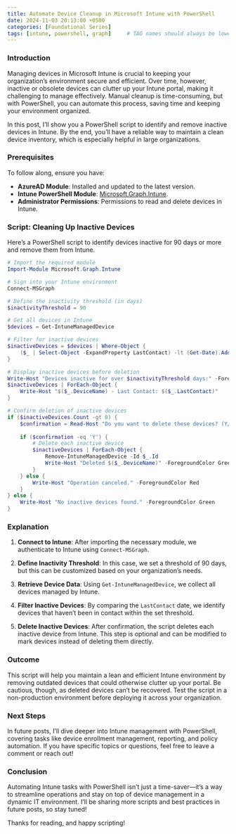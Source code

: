 ```yaml
---
title: Automate Device Cleanup in Microsoft Intune with PowerShell
date: 2024-11-03 20:13:00 +0500
categories: [Foundational Series]
tags: [intune, powershell, graph]     # TAG names should always be lowercase
---
```


### Introduction

Managing devices in Microsoft Intune is crucial to keeping your organization’s environment secure and efficient. Over time, however, inactive or obsolete devices can clutter up your Intune portal, making it challenging to manage effectively. Manual cleanup is time-consuming, but with PowerShell, you can automate this process, saving time and keeping your environment organized.

In this post, I’ll show you a PowerShell script to identify and remove inactive devices in Intune. By the end, you’ll have a reliable way to maintain a clean device inventory, which is especially helpful in large organizations.

### Prerequisites

To follow along, ensure you have:

- **AzureAD Module**: Installed and updated to the latest version.
- **Intune PowerShell Module**: [Microsoft.Graph.Intune](https://www.powershellgallery.com/packages/Microsoft.Graph.Intune).
- **Administrator Permissions**: Permissions to read and delete devices in Intune.

### Script: Cleaning Up Inactive Devices

Here’s a PowerShell script to identify devices inactive for 90 days or more and remove them from Intune.

```powershell
# Import the required module
Import-Module Microsoft.Graph.Intune

# Sign into your Intune environment
Connect-MSGraph

# Define the inactivity threshold (in days)
$inactivityThreshold = 90

# Get all devices in Intune
$devices = Get-IntuneManagedDevice

# Filter for inactive devices
$inactiveDevices = $devices | Where-Object {
    ($_ | Select-Object -ExpandProperty LastContact) -lt (Get-Date).AddDays(-$inactivityThreshold)
}

# Display inactive devices before deletion
Write-Host "Devices inactive for over $inactivityThreshold days:" -ForegroundColor Yellow
$inactiveDevices | ForEach-Object {
    Write-Host "$($_.DeviceName) - Last Contact: $($_.LastContact)"
}

# Confirm deletion of inactive devices
if ($inactiveDevices.Count -gt 0) {
    $confirmation = Read-Host "Do you want to delete these devices? (Y/N)"
    
    if ($confirmation -eq 'Y') {
        # Delete each inactive device
        $inactiveDevices | ForEach-Object {
            Remove-IntuneManagedDevice -Id $_.Id
            Write-Host "Deleted $($_.DeviceName)" -ForegroundColor Green
        }
    } else {
        Write-Host "Operation canceled." -ForegroundColor Red
    }
} else {
    Write-Host "No inactive devices found." -ForegroundColor Green
}
```

### Explanation

1. **Connect to Intune**: After importing the necessary module, we authenticate to Intune using `Connect-MSGraph`.
   
2. **Define Inactivity Threshold**: In this case, we set a threshold of 90 days, but this can be customized based on your organization’s needs.

3. **Retrieve Device Data**: Using `Get-IntuneManagedDevice`, we collect all devices managed by Intune. 

4. **Filter Inactive Devices**: By comparing the `LastContact` date, we identify devices that haven’t been in contact within the set threshold.

5. **Delete Inactive Devices**: After confirmation, the script deletes each inactive device from Intune. This step is optional and can be modified to mark devices instead of deleting them directly.

### Outcome

This script will help you maintain a lean and efficient Intune environment by removing outdated devices that could otherwise clutter up your portal. Be cautious, though, as deleted devices can’t be recovered. Test the script in a non-production environment before deploying it across your organization.

### Next Steps

In future posts, I’ll dive deeper into Intune management with PowerShell, covering tasks like device enrollment management, reporting, and policy automation. If you have specific topics or questions, feel free to leave a comment or reach out!

### Conclusion

Automating Intune tasks with PowerShell isn’t just a time-saver—it’s a way to streamline operations and stay on top of device management in a dynamic IT environment. I’ll be sharing more scripts and best practices in future posts, so stay tuned!

Thanks for reading, and happy scripting!

